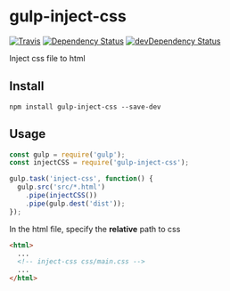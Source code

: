 # gulp-inject-css

[![Travis](https://img.shields.io/travis/alik0211/gulp-inject-css.svg?style=flat-square)](https://travis-ci.org/alik0211/gulp-inject-css)
[![Dependency Status](https://img.shields.io/david/alik0211/gulp-inject-css.svg?label=deps&style=flat-square)](https://david-dm.org/alik0211/gulp-inject-css)
[![devDependency Status](https://img.shields.io/david/dev/alik0211/gulp-inject-css.svg?label=devDeps&style=flat-square)](https://david-dm.org/alik0211/gulp-inject-css?type=dev)

Inject css file to html

## Install

```shell
npm install gulp-inject-css --save-dev
```

## Usage

```javascript
const gulp = require('gulp');
const injectCSS = require('gulp-inject-css');

gulp.task('inject-css', function() {
  gulp.src('src/*.html')
    .pipe(injectCSS())
    .pipe(gulp.dest('dist'));
});
```

In the html file, specify the **relative** path to css

```html
<html>
  ...
  <!-- inject-css css/main.css -->
  ...
</html>
```